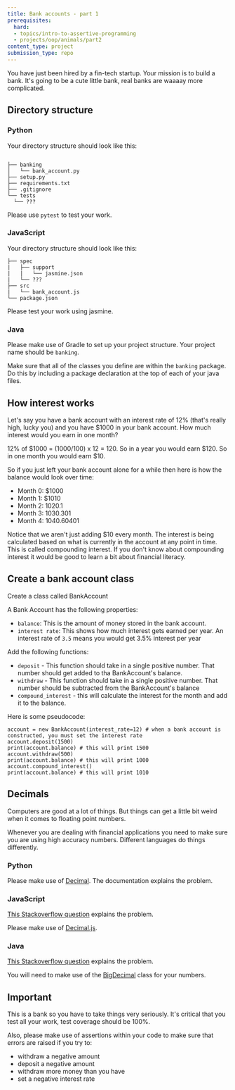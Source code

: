 ```yaml
---
title: Bank accounts - part 1
prerequisites:
  hard: 
  - topics/intro-to-assertive-programming
  - projects/oop/animals/part2
content_type: project
submission_type: repo
---
```


You have just been hired by a fin-tech startup. Your mission is to build a bank. It's going to be a cute little bank, real banks are waaaay more complicated.

## Directory structure 

### Python


Your directory structure should look like this:

```

├── banking
│   └── bank_account.py
├── setup.py
├── requirements.txt
├── .gitignore
└── tests
  └── ???

```

Please use `pytest` to test your work.


### JavaScript 

Your directory structure should look like this:

```
├── spec
|   ├── support
|   |   └── jasmine.json
|   └── ???
├── src
|   └── bank_account.js
└── package.json
```

Please test your work using jasmine.

### Java

Please make use of Gradle to set up your project structure. 
Your project name should be `banking`.

Make sure that all of the classes you define are within the `banking` package. Do this by including a package declaration at the top of each of your java files.


## How interest works

Let's say you have a bank account with an interest rate of 12% (that's really high, lucky you) and you have $1000 in your bank account. How much interest would you earn in one month?

12% of $1000 = (1000/100) x 12 = 120. So in a year you would earn $120. So in one month you would earn $10. 

So if you just left your bank account alone for a while then here is how the balance would look over time:

- Month 0: $1000
- Month 1: $1010
- Month 2: 1020.1
- Month 3: 1030.301
- Month 4: 1040.60401

Notice that we aren't just adding $10 every month. The interest is being calculated based on what is currently in the account at any point in time. This is called compounding interest. If you don't know about compounding interest it would be good to learn a bit about financial literacy. 

## Create a bank account class

Create a class called BankAccount

A Bank Account has the following properties:
- `balance`: This is the amount of money stored in the bank account.
- `interest rate`: This shows how much interest gets earned per year. An interest rate of `3.5` means you would get 3.5% interest per year

Add the following functions:

- `deposit` - This function should take in a single positive number. That number should get added to tha BankAccount's balance. 
- `withdraw` - This function should take in a single positive number. That number should be subtracted from the BankAccount's balance
- `compound_interest` - this will calculate the interest for the month and add it to the balance.

Here is some pseudocode:

```
account = new BankAccount(interest_rate=12) # when a bank account is constructed, you must set the interest rate
account.deposit(1500)
print(account.balance) # this will print 1500
account.withdraw(500)
print(account.balance) # this will print 1000
account.compound_interest()
print(account.balance) # this will print 1010
```

## Decimals 

Computers are good at a lot of things. But things can get a little bit weird when it comes to floating point numbers.

Whenever you are dealing with financial applications you need to make sure you are using high accuracy numbers. Different languages do things differently.

### Python

Please make use of [Decimal](https://docs.python.org/3/library/decimal.html). The documentation explains the problem.

### JavaScript

[This Stackoverflow question](https://stackoverflow.com/questions/11695618/dealing-with-float-precision-in-javascript) explains the problem. 

Please make use of [Decimal.js](https://github.com/MikeMcl/decimal.js/).


### Java 

[This Stackoverflow question](https://stackoverflow.com/questions/322749/retain-precision-with-double-in-java) explains the problem.

You will need to make use of the [BigDecimal](https://docs.oracle.com/javase/8/docs/api/java/math/BigDecimal.html) class for your numbers.

## Important

This is a bank so you have to take things very seriously. It's critical that you test all your work, test coverage should be 100%.

Also, please make use of assertions within your code to make sure that errors are raised if you try to:

- withdraw a negative amount
- deposit a negative amount
- withdraw more money than you have
- set a negative interest rate 
